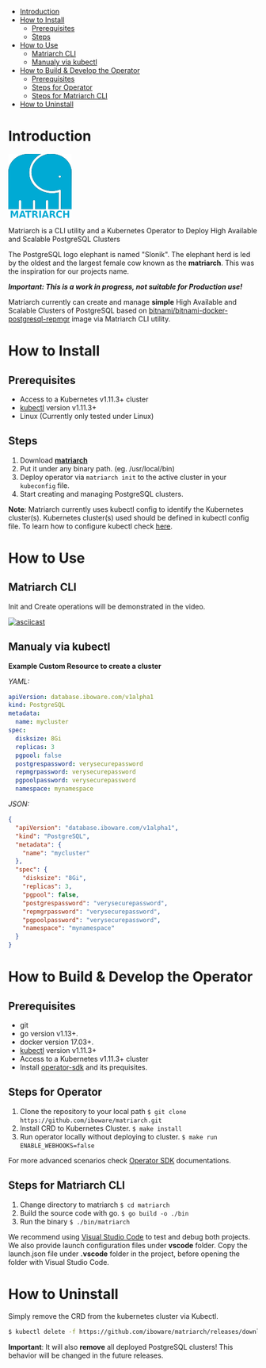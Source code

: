 - [Introduction](#introduction)
- [How to Install](#how-to-install)
  - [Prerequisites](#prerequisites)
  - [Steps](#steps)
- [How to Use](#how-to-use)
  - [Matriarch CLI](#matriarch-cli)
  - [Manualy via kubectl](#manualy-via-kubectl)
- [How to Build & Develop the Operator](#how-to-build--develop-the-operator)
  - [Prerequisites](#prerequisites-1)
  - [Steps for Operator](#steps-for-operator)
  - [Steps for Matriarch CLI](#steps-for-matriarch-cli)
- [How to Uninstall](#how-to-uninstall)

# Introduction
![logo](https://github.com/iboware/matriarch/raw/master/assets/matriarch128.png "")

Matriarch is a CLI utility and a Kubernetes Operator to Deploy High Available and Scalable PostgreSQL Clusters

The PostgreSQL logo elephant is named "Slonik". The elephant herd is led by the oldest and the largest female cow known as the **matriarch**. This was the inspiration for our projects name.

***Important: This is a work in progress, not suitable for Production use!***

Matriarch currently can create and manage **simple** High Available and Scalable Clusters of PostgreSQL based on [bitnami/bitnami-docker-postgresql-repmgr](http://github.com//bitnami/bitnami-docker-postgresql-repmgr) image via Matriarch CLI utility. 

# How to Install
## Prerequisites 
* Access to a Kubernetes v1.11.3+ cluster
* [kubectl](https://kubernetes.io/docs/tasks/tools/install-kubectl/) version v1.11.3+
* Linux (Currently only tested under Linux)
## Steps
1. Download [**matriarch**](https://github.com/iboware/matriarch/releases/download/v0.4.0/matriarch)
2. Put it under any binary path. (eg. /usr/local/bin)
4. Deploy operator via `matriarch init` to the active cluster in your `kubeconfig` file.
3. Start creating and managing PostgreSQL clusters.

**Note**: Matriarch currently uses kubectl config to identify the Kubernetes cluster(s). Kubernetes cluster(s) used should be defined in kubectl config file. To learn how to configure kubectl check [here](https://kubernetes.io/docs/tasks/access-application-cluster/configure-access-multiple-clusters/).

# How to Use
## Matriarch CLI

Init and Create operations will be demonstrated in the video.

[![asciicast](https://asciinema.org/a/351880.svg)](https://asciinema.org/a/351880)

## Manualy via kubectl
**Example Custom Resource to create a cluster**

*YAML:*
```yaml
apiVersion: database.iboware.com/v1alpha1
kind: PostgreSQL
metadata:
  name: mycluster
spec:
  disksize: 8Gi
  replicas: 3
  pgpool: false
  postgrespassword: verysecurepassword
  repmgrpassword: verysecurepassword
  pgpoolpassword: verysecurepassword
  namespace: mynamespace
```
*JSON:*
```json
{
  "apiVersion": "database.iboware.com/v1alpha1",
  "kind": "PostgreSQL",
  "metadata": {
    "name": "mycluster"
  },
  "spec": {
    "disksize": "8Gi",
    "replicas": 3,
    "pgpool": false,
    "postgrespassword": "verysecurepassword",
    "repmgrpassword": "verysecurepassword",
    "pgpoolpassword": "verysecurepassword",
    "namespace": "mynamespace"
  }
}
```

# How to Build & Develop the Operator
## Prerequisites 
* git
* go version v1.13+.
* docker version 17.03+.
* [kubectl](https://kubernetes.io/docs/tasks/tools/install-kubectl/) version v1.11.3+
* Access to a Kubernetes v1.11.3+ cluster
* Install [operator-sdk](https://sdk.operatorframework.io/docs/installation/install-operator-sdk/#install-from-github-release) and its prequisites.
## Steps for Operator
1. Clone the repository to your local path `$ git clone https://github.com/iboware/matriarch.git`
2. Install CRD to Kubernetes Cluster. `$ make install`
3. Run operator locally without deploying to cluster. `$ make run ENABLE_WEBHOOKS=false`
   
For more advanced scenarios check [Operator SDK](https://sdk.operatorframework.io/docs/building-operators/golang/tutorial/#build-and-run-the-operator) documentations.

## Steps for Matriarch CLI
1. Change directory to matriarch `$ cd matriarch`
2. Build the source code with go. `$ go build -o ./bin`
3. Run the binary `$ ./bin/matriarch`


We recommend using [Visual Studio Code](https://code.visualstudio.com/) to test and debug both projects. We also provide launch configuration files under **vscode** folder. Copy the launch.json file under **.vscode** folder in the project, before opening the folder with Visual Studio Code.


# How to Uninstall
Simply remove the CRD from the kubernetes cluster via Kubectl.

```bash
$ kubectl delete -f https://github.com/iboware/matriarch/releases/download/v0.4.0/postgresql-operator.crd.yaml
```
**Important**: It will also **remove** all deployed PostgreSQL clusters! This behavior will be changed in the future releases.